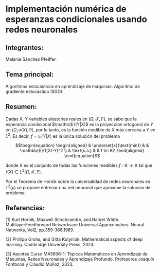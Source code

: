 # Implementación numérica de esperanzas condicionales usando redes neuronales

## Integrantes:

Melanie Sánchez Pfeiffer.

## Tema principal:

Algoritmos estocásticos en aprendizaje de máquinas: Algoritmo de gradiente estocástico (SGD).

## Resumen:

Dadas X, Y variables aleatorias reales en $(\Omega, \mathcal{F}, \mathbb{P})$, se sabe que la esperanza condicional $\mathb{E}(Y|X)$ es la proyección ortogonal de $Y$ en $(\Omega, \sigma(X), \mathbb{P})$, por lo tanto, es la función medible de $X$ más cercana a $Y$ en $L^2$. Es decir, $f = \mathbb{E}(Y|X)$ es la única solución del problema

$$\begin{equation}
\begin{aligned}
& \underset{x}{\text{min}}
& & \mathbb{E}(f(X)-Y)^2 \\
& \text{s.a.}
& & f \in K\\
\end{aligned}
\end{equation}$$

donde $K$ es el conjunto de todas las funciones medibles $f : \mathbb{R} \to \mathbb{R}$ tal que $f(X) \in L^2(\Omega, \mathcal{F}, \mathbb{P})$.

Por el Teorema de Hornik sobre la universalidad de redes neuronales en $L^2(\mu)$ se propone entrenar una red neuronal que aproxime la solución del problema.

## Referencias:

[1] Kurt Hornik, Maxwell Stinchcombe, and Halber White. MultilayerFeedforward Networksare Universal Approximators. Neural Networks, Vol2, pp.359-366,1989.

[2] Phillipp Grohs, and Gitta Kutyniok. Mathematical aspects of deep learning. Cambridge University Press, 2023.

[3] Apuntes Curso MA5606-1: Tópicos Matemáticos en Aprendizaje de Máquinas, Redes Neuronales y Aprendizaje Profundo. Profesores Joaquín Fontbona y Claudio Muñoz, 2023.
